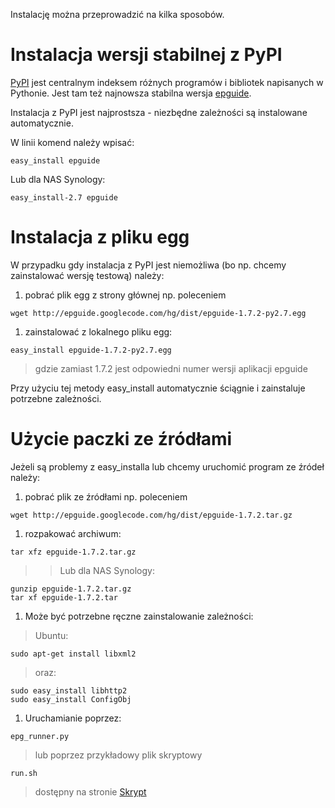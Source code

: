 Instalację można przeprowadzić na kilka sposobów.

# Instalacja wersji stabilnej z PyPI #

[PyPI](https://pypi.python.org/pypi) jest centralnym indeksem różnych programów i bibliotek napisanych w Pythonie. Jest tam też najnowsza stabilna wersja [epguide](https://pypi.python.org/pypi/epguide).

Instalacja z PyPI jest najprostsza - niezbędne zależności są instalowane automatycznie.

W linii komend należy wpisać:
```
easy_install epguide
```
Lub dla NAS Synology:
```
easy_install-2.7 epguide
```

# Instalacja z pliku egg #

W przypadku gdy instalacja z PyPI jest niemożliwa (bo np. chcemy zainstalować wersję testową) należy:

  1. pobrać plik egg z strony głównej np. poleceniem
```
wget http://epguide.googlecode.com/hg/dist/epguide-1.7.2-py2.7.egg
```
  1. zainstalować z lokalnego pliku egg:
```
easy_install epguide-1.7.2-py2.7.egg
```
> gdzie zamiast 1.7.2 jest odpowiedni numer wersji aplikacji epguide

Przy użyciu tej metody easy\_install automatycznie ściągnie i zainstaluje potrzebne zależności.

# Użycie paczki ze źródłami #

Jeżeli są problemy z easy\_installa lub chcemy uruchomić program ze źródeł należy:

  1. pobrać plik ze źródłami np. poleceniem
```
wget http://epguide.googlecode.com/hg/dist/epguide-1.7.2.tar.gz
```
  1. rozpakować archiwum:
```
tar xfz epguide-1.7.2.tar.gz
```
> > Lub dla NAS Synology:
```
gunzip epguide-1.7.2.tar.gz
tar xf epguide-1.7.2.tar
```
  1. Może być potrzebne ręczne zainstalowanie zależności:

> Ubuntu:
```
sudo apt-get install libxml2
```
> oraz:
```
sudo easy_install libhttp2
sudo easy_install ConfigObj
```
  1. Uruchamianie poprzez:
```
epg_runner.py
```
> lub poprzez przykładowy plik skryptowy
```
run.sh
```
> dostępny na stronie [Skrypt](Skrypt.md)